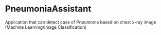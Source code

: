 # PneumoniaAssistant
Application that can detect case of Pneumonia based on chest x-ray image (Machine Learning/Image Classification)
